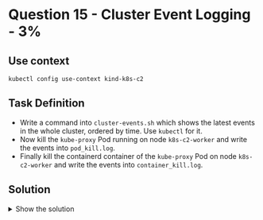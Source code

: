 # Question 15 - Cluster Event Logging - 3%

## Use context

```shell
kubectl config use-context kind-k8s-c2
```

## Task Definition

- Write a command into `cluster-events.sh` which shows the latest events in the whole cluster, ordered by time. Use `kubectl` for it.
- Now kill the `kube-proxy` Pod running on node `k8s-c2-worker` and write the events into `pod_kill.log`.
- Finally kill the containerd container of the `kube-proxy` Pod on node `k8s-c2-worker` and write the events into `container_kill.log`. 

## Solution

<details>
  <summary>Show the solution</summary>

### Write the command cluster-events.sh

```shell
kubectl get events -A --sort-by=.metadata.creationTimestamp
```

```shell
echo 'kubectl get events -A --sort-by=.metadata.creationTimestamp' > cluster-events.sh
cat cluster-events.sh
kubectl get events -A --sort-by=.metadata.creationTimestamp
chmod u+x cluster-events.sh
./cluster-events.sh
```

### Kill kube-proxy Pod in k8s-c2-worker node

```shell
k -n kube-system get pod -o wide | grep kube-proxy
kube-proxy-b2wb5                            1/1     Running   0          21m   172.18.0.3   k8s-c2-worker2         <none>           <none>
kube-proxy-jf4d2                            1/1     Running   0          21m   172.18.0.4   k8s-c2-control-plane   <none>           <none>
kube-proxy-x6r2j                            1/1     Running   0          21m   172.18.0.2   k8s-c2-worker          <none>           <none>
```

```shell
k -n kube-system delete pod kube-proxy-x6r2j
pod "kube-proxy-x6r2j" deleted
```

```shell
kubectl get events -A --sort-by=.metadata.creationTimestamp
```

```shell
vi pod_kill.log

And add the information
```

```shell
cat pod_kill.log
kube-system          90s         Normal    Killing                   pod/kube-proxy-x6r2j                            Stopping container kube-proxy
kube-system          89s         Normal    Pulled                    pod/kube-proxy-7ln7q                            Container image "registry.k8s.io/kube-proxy:v1.29.0" already present on machine
kube-system          89s         Normal    Started                   pod/kube-proxy-7ln7q                            Started container kube-proxy
kube-system          89s         Normal    Created                   pod/kube-proxy-7ln7q                            Created container kube-proxy
default              89s         Normal    Starting                  node/k8s-c2-worker                                 
kube-system          89s         Normal    Scheduled                 pod/kube-proxy-7ln7q                            Successfully assigned kube-system/kube-proxy-7ln7q to k8s-c2-worker
kube-system          89s         Normal    SuccessfulCreate          daemonset/kube-proxy                            Created pod: kube-proxy-7ln7q
```

### kill the containerd container of the kube-proxy Pod on node k8s-c2-worker

```shell
k -n kube-system get pod -o wide | grep kube-proxy
kube-proxy-7ln7q                            1/1     Running   0          6m2s   172.18.0.2   k8s-c2-worker          <none>           <none>
kube-proxy-b2wb5                            1/1     Running   0          27m    172.18.0.3   k8s-c2-worker2         <none>           <none>
kube-proxy-jf4d2                            1/1     Running   0          27m    172.18.0.4   k8s-c2-control-plane   <none>           <none>
```

```shell
docker exec -it k8s-c2-worker bash
root@k8s-c2-worker:/# crictl ps
CONTAINER           IMAGE               CREATED             STATE               NAME                ATTEMPT             POD ID              POD
87fb11a3ffd82       0c3491790de4f       9 minutes ago       Running             kube-proxy          0                   91007ee90200c       kube-proxy-7ln7q
6dff5769b90fb       b18bf71b941ba       30 minutes ago      Running             kindnet-cni         0                   049849de5bba7       kindnet-bhnzc
```

```shell
root@k8s-c2-worker:/# crictl stop 87fb11a3ffd82
87fb11a3ffd82
root@k8s-c2-worker:/# crictl rm 87fb11a3ffd82
87fb11a3ffd82
```

```shell
vim container_kill.log
add the information
```

```shell
cat container_kill.log
kube-system          81s         Normal    Pulled                    pod/kube-proxy-7ln7q                            Container image "registry.k8s.io/kube-proxy:v1.29.0" already present on machine
kube-system          80s         Normal    Started                   pod/kube-proxy-7ln7q                            Started container kube-proxy
default              80s         Normal    Starting                  node/k8s-c2-worker
```
</details>
